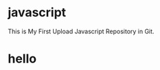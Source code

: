 # javascript
This is My First Upload Javascript Repository in Git.
<br>
<h1 style="colour: red;">hello</h1>
